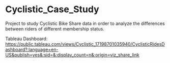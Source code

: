 # Cyclistic_Case_Study

Project to study Cyclistic Bike Share data in order to analyze the differences between riders of different membership status.

Tableau Dashboard: https://public.tableau.com/views/Cyclistic_17198701035940/CyclisticRidesDashboard?:language=en-US&publish=yes&:sid=&:display_count=n&:origin=viz_share_link
